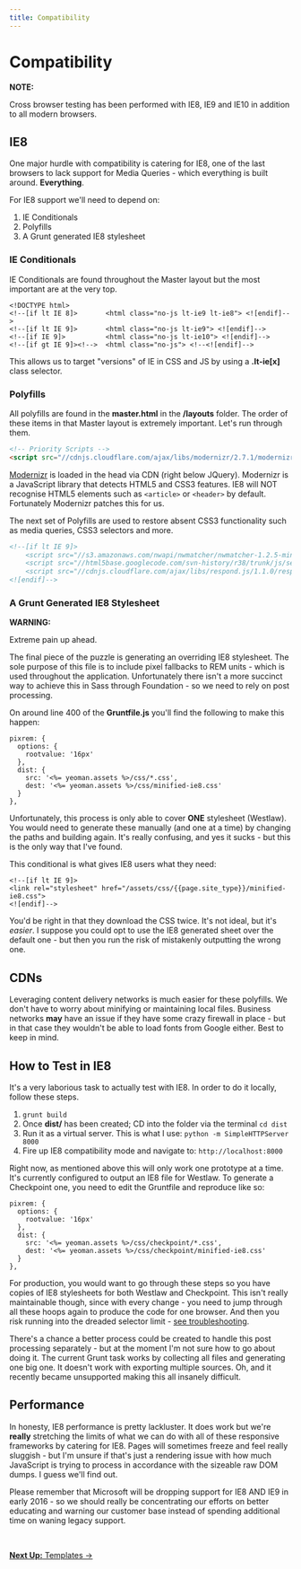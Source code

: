 ```yaml
---
title: Compatibility
---
```


# Compatibility

<div class="panel">
  <strong>NOTE:</strong>
  <p>Cross browser testing has been performed with IE8, IE9 and IE10 in addition to all modern browsers.</p>
</div>

## IE8

One major hurdle with compatibility is catering for IE8, one of the last browsers to lack support for Media Queries - which everything is built around. **Everything**.

For IE8 support we'll need to depend on:

1. IE Conditionals
2. Polyfills
2. A Grunt generated IE8 stylesheet

### IE Conditionals

IE Conditionals are found throughout the Master layout but the most important are at the very top.

```
<!DOCTYPE html>
<!--[if lt IE 8]>       <html class="no-js lt-ie9 lt-ie8"> <![endif]-->
<!--[if lt IE 9]>       <html class="no-js lt-ie9"> <![endif]-->
<!--[if IE 9]>          <html class="no-js lt-ie10"> <![endif]-->
<!--[if gt IE 9]><!-->  <html class="no-js"> <!--<![endif]-->
```
This allows us to target "versions" of IE in CSS and JS by using a **.lt-ie[x]** class selector.

### Polyfills

All polyfills are found in the **master.html** in the **/layouts** folder. The order of these items in that Master layout is extremely important. Let's run through them.

```html
<!-- Priority Scripts -->
<script src="//cdnjs.cloudflare.com/ajax/libs/modernizr/2.7.1/modernizr.min.js"></script>
```

[Modernizr](http://modernizr.com) is loaded in the head via CDN (right below JQuery). Modernizr is a JavaScript library that detects HTML5 and CSS3 features. IE8 will NOT recognise HTML5 elements such as `<article>` or `<header>` by default. Fortunately Modernizr patches this for us.

The next set of Polyfills are used to restore absent CSS3 functionality such as media queries, CSS3 selectors and more.

```html
<!--[if lt IE 9]>
    <script src="//s3.amazonaws.com/nwapi/nwmatcher/nwmatcher-1.2.5-min.js"></script>
    <script src="//html5base.googlecode.com/svn-history/r38/trunk/js/selectivizr-1.0.3b.js"></script>
    <script src="//cdnjs.cloudflare.com/ajax/libs/respond.js/1.1.0/respond.min.js"></script>
<![endif]-->
```

### A Grunt Generated IE8 Stylesheet

<div class="panel">
  <strong>WARNING:</strong>
  <p>Extreme pain up ahead.</p>
</div>

The final piece of the puzzle is generating an overriding IE8 stylesheet. The sole purpose of this file is to include pixel fallbacks to REM units - which is used throughout the application. Unfortunately there isn't a more succinct way to achieve this in Sass through Foundation - so we need to rely on post processing.

On around line 400 of the **Gruntfile.js** you'll find the following to make this happen:

```
pixrem: {
  options: {
    rootvalue: '16px'
  },
  dist: {
    src: '<%= yeoman.assets %>/css/*.css',
    dest: '<%= yeoman.assets %>/css/minified-ie8.css'
  }
},
```

Unfortunately, this process is only able to cover **ONE** stylesheet (Westlaw). You would need to generate these manually (and one at a time) by changing the paths and building again. It's really confusing, and yes it sucks - but this is the only way that I've found.

This conditional is what gives IE8 users what they need:

```
<!--[if lt IE 9]>
<link rel="stylesheet" href="/assets/css/{{page.site_type}}/minified-ie8.css">
<![endif]-->
```

You'd be right in that they download the CSS twice. It's not ideal, but it's *easier*. I suppose you could opt to use the IE8 generated sheet over the default one - but then you run the risk of mistakenly outputting the wrong one.

## CDNs

Leveraging content delivery networks is much easier for these polyfills. We don't have to worry about minifying or maintaining local files. Business networks **may** have an issue if they have some crazy firewall in place - but in that case they wouldn't be able to load fonts from Google either. Best to keep in mind.

## How to Test in IE8

It's a very laborious task to actually test with IE8. In order to do it locally, follow these steps.

1. `grunt build`
2. Once **dist/** has been created; CD into the folder via the terminal `cd dist`
3. Run it as a virtual server. This is what I use: `python -m SimpleHTTPServer 8000`
4. Fire up IE8 compatibility mode and navigate to: `http://localhost:8000`

Right now, as mentioned above this will only work one prototype at a time. It's currently configured to output an IE8 file for Westlaw. To generate a Checkpoint one, you need to edit the Gruntfile and reproduce like so:

```
pixrem: {
  options: {
    rootvalue: '16px'
  },
  dist: {
    src: '<%= yeoman.assets %>/css/checkpoint/*.css',
    dest: '<%= yeoman.assets %>/css/checkpoint/minified-ie8.css'
  }
},
```
For production, you would want to go through these steps so you have copies of IE8 stylesheets for both Westlaw and Checkpoint. This isn't really maintainable though, since with every change - you need to jump through all these hoops again to produce the code for one browser. And then you risk running into the dreaded selector limit - [see troubleshooting](/docs/miscellaneous/troubleshooting/).

There's a chance a better process could be created to handle this post processing separately - but at the moment I'm not sure how to go about doing it. The current Grunt task works by collecting all files and generating one big one. It doesn't work with exporting multiple sources. Oh, and it recently became unsupported making this all insanely difficult.


## Performance

In honesty, IE8 performance is pretty lackluster. It does work but we're **really** stretching the limits of what we can do with all of these responsive frameworks by catering for IE8. Pages will sometimes freeze and feel really sluggish - but I'm unsure if that's just a rendering issue with how much JavaScript is trying to process in accordance with the sizeable raw DOM dumps. I guess we'll find out.

Please remember that Microsoft will be dropping support for IE8 AND IE9 in early 2016 - so we should really be concentrating our efforts on better educating and warning our customer base instead of spending additional time on waning legacy support.

<br>

<p class="text-center medium-text-right">
  <a href="/docs/basics/templates/"><b>Next Up:</b> Templates →</a>
</p>